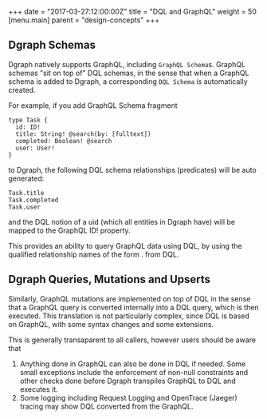 +++
date = "2017-03-27:12:00:00Z"
title = "DQL and GraphQL"
weight = 50
[menu.main]
    parent = "design-concepts"
+++

## Dgraph Schemas
Dgraph natively supports GraphQL, including `GraphQL Schema`s. GraphQL schemas "sit on top of" DQL schemas, in the sense that when a GraphQL schema is added to Dgraph, a corresponding `DQL Schema` is automatically created.

For example, if you add GraphQL Schema fragment
```
type Task {
  id: ID!
  title: String! @search(by: [fulltext])
  completed: Boolean! @search
  user: User!
}
```
to Dgraph, the following DQL schema relationships (predicates) will be auto generated:
```
Task.title
Task.completed
Task.user
```
and the DQL notion of a uid (which all entities in Dgraph have) will be mapped to the GraphQL ID! property.

This provides an ability to query GraphQL data using DQL, by using the qualified relationship names of the form <Type>.<property> from DQL.

## Dgraph Queries, Mutations and Upserts
Similarly, GraphQL mutations are implemented on top of DQL in the sense that a GraphQL query is converted internally into a DQL query, which is then executed. This translation is not particularly complex, since DQL is based on GraphQL, with some syntax changes and some extensions.

This is generally transaparent to all callers, however users should be aware that
1) Anything done in GraphQL can also be done in DQL if needed. Some small exceptions include the enforcement of non-null constraints and other checks done before Dgraph transpiles GraphQL to DQL and executes it.
2) Some logging including Request Logging and OpenTrace (Jaeger) tracing may show DQL converted from the GraphQL.
